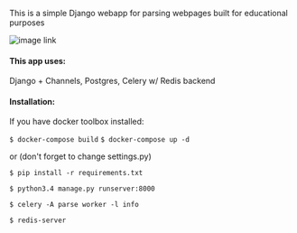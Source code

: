 This is a simple Django webapp for parsing webpages built for educational purposes


![image link](https://github.com/thefivekey/parse/raw/master/screenshot.png)

#### This app uses:

Django + Channels, Postgres, Celery w/ Redis backend

#### Installation:
If you have docker toolbox installed:

`$ docker-compose build`
`$ docker-compose up -d`

or (don't forget to change settings.py)

`$ pip install -r requirements.txt`

`$ python3.4 manage.py runserver:8000`

`$ celery -A parse worker -l info`

`$ redis-server`
